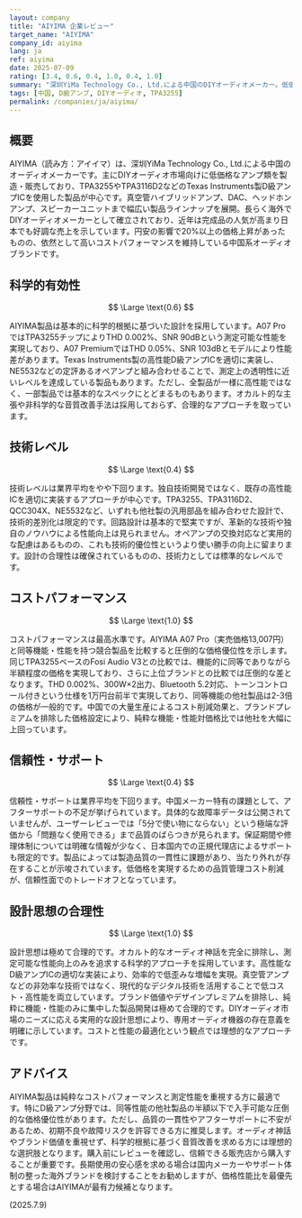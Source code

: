 ```yaml
---
layout: company
title: "AIYIMA 企業レビュー"
target_name: "AIYIMA"
company_id: aiyima
lang: ja
ref: aiyima
date: 2025-07-09
rating: [3.4, 0.6, 0.4, 1.0, 0.4, 1.0]
summary: "深圳YiMa Technology Co., Ltd.による中国のDIYオーディオメーカー。低価格でTPA3255ベースのD級アンプを提供。科学的根拠に基づく合理的設計でCPは最高水準。"
tags: [中国, D級アンプ, DIYオーディオ, TPA3255]
permalink: /companies/ja/aiyima/
---
```


## 概要

AIYIMA（読み方：アイイマ）は、深圳YiMa Technology Co., Ltd.による中国のオーディオメーカーです。主にDIYオーディオ市場向けに低価格なアンプ類を製造・販売しており、TPA3255やTPA3116D2などのTexas Instruments製D級アンプICを使用した製品が中心です。真空管ハイブリッドアンプ、DAC、ヘッドホンアンプ、スピーカーユニットまで幅広い製品ラインナップを展開。長らく海外でDIYオーディオメーカーとして確立されており、近年は完成品の人気が高まり日本でも好調な売上を示しています。円安の影響で20%以上の価格上昇があったものの、依然として高いコストパフォーマンスを維持している中国系オーディオブランドです。

## 科学的有効性

$$ \Large \text{0.6} $$

AIYIMA製品は基本的に科学的根拠に基づいた設計を採用しています。A07 ProではTPA3255チップによりTHD 0.002%、SNR 90dBという測定可能な性能を実現しており、A07 PremiumではTHD 0.05%、SNR 103dBとモデルにより性能差があります。Texas Instruments製の高性能D級アンプICを適切に実装し、NE5532などの定評あるオペアンプと組み合わせることで、測定上の透明性に近いレベルを達成している製品もあります。ただし、全製品が一様に高性能ではなく、一部製品では基本的なスペックにとどまるものもあります。オカルト的な主張や非科学的な音質改善手法は採用しておらず、合理的なアプローチを取っています。

## 技術レベル

$$ \Large \text{0.4} $$

技術レベルは業界平均をやや下回ります。独自技術開発ではなく、既存の高性能ICを適切に実装するアプローチが中心です。TPA3255、TPA3116D2、QCC304X、NE5532など、いずれも他社製の汎用部品を組み合わせた設計で、技術的差別化は限定的です。回路設計は基本的で堅実ですが、革新的な技術や独自のノウハウによる性能向上は見られません。オペアンプの交換対応など実用的な配慮はあるものの、これも技術的優位性というより使い勝手の向上に留まります。設計の合理性は確保されているものの、技術力としては標準的なレベルです。

## コストパフォーマンス

$$ \Large \text{1.0} $$

コストパフォーマンスは最高水準です。AIYIMA A07 Pro（実売価格13,007円）と同等機能・性能を持つ競合製品を比較すると圧倒的な価格優位性を示します。同じTPA3255ベースのFosi Audio V3との比較では、機能的に同等でありながら半額程度の価格を実現しており、さらに上位ブランドとの比較では圧倒的な差となります。THD 0.002%、300W×2出力、Bluetooth 5.2対応、トーンコントロール付きという仕様を1万円台前半で実現しており、同等機能の他社製品は2-3倍の価格が一般的です。中国での大量生産によるコスト削減効果と、ブランドプレミアムを排除した価格設定により、純粋な機能・性能対価格比では他社を大幅に上回っています。

## 信頼性・サポート

$$ \Large \text{0.4} $$

信頼性・サポートは業界平均を下回ります。中国メーカー特有の課題として、アフターサポートの不足が挙げられています。具体的な故障率データは公開されていませんが、ユーザーレビューでは「5分で使い物にならない」という極端な評価から「問題なく使用できる」まで品質のばらつきが見られます。保証期間や修理体制については明確な情報が少なく、日本国内での正規代理店によるサポートも限定的です。製品によっては製造品質の一貫性に課題があり、当たり外れが存在することが示唆されています。低価格を実現するための品質管理コスト削減が、信頼性面でのトレードオフとなっています。

## 設計思想の合理性

$$ \Large \text{1.0} $$

設計思想は極めて合理的です。オカルト的なオーディオ神話を完全に排除し、測定可能な性能向上のみを追求する科学的アプローチを採用しています。高性能なD級アンプICの適切な実装により、効率的で低歪みな増幅を実現。真空管アンプなどの非効率な技術ではなく、現代的なデジタル技術を活用することで低コスト・高性能を両立しています。ブランド価値やデザインプレミアムを排除し、純粋に機能・性能のみに集中した製品開発は極めて合理的です。DIYオーディオ市場のニーズに応える実用的な設計思想により、専用オーディオ機器の存在意義を明確に示しています。コストと性能の最適化という観点では理想的なアプローチです。

## アドバイス

AIYIMA製品は純粋なコストパフォーマンスと測定性能を重視する方に最適です。特にD級アンプ分野では、同等性能の他社製品の半額以下で入手可能な圧倒的な価格優位性があります。ただし、品質の一貫性やアフターサポートに不安があるため、初期不良や故障リスクを許容できる方に推奨します。オーディオ神話やブランド価値を重視せず、科学的根拠に基づく音質改善を求める方には理想的な選択肢となります。購入前にレビューを確認し、信頼できる販売店から購入することが重要です。長期使用の安心感を求める場合は国内メーカーやサポート体制の整った海外ブランドを検討することをお勧めしますが、価格性能比を最優先とする場合はAIYIMAが最有力候補となります。

(2025.7.9)